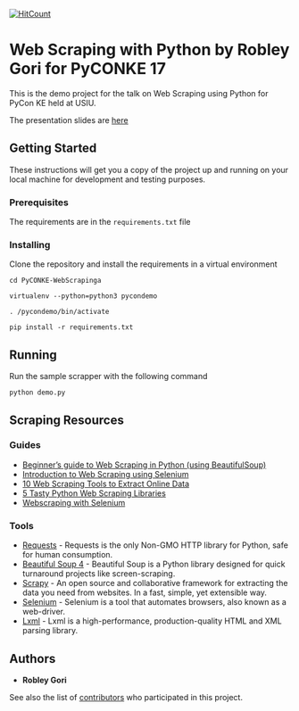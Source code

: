 [![HitCount](http://hits.dwyl.io/nairobley/PyCONKE-WebScraping.svg)](http://hits.dwyl.io/nairobley/PyCONKE-WebScraping)
# Web Scraping with Python by Robley Gori for PyCONKE 17

This is the demo project for the talk on Web Scraping using Python for PyCon KE held at USIU.

The presentation slides are [here](https://docs.google.com/presentation/d/1CX23t6kTjVhpj75whSckjYPCwG1u8CA3JSQ2YlxGcbM/edit?usp=sharing)

## Getting Started

These instructions will get you a copy of the project up and running on your local machine for development and testing purposes.
### Prerequisites

The requirements are in the `requirements.txt` file


### Installing

Clone the repository and install the requirements in a virtual environment

```
cd PyCONKE-WebScrapinga

virtualenv --python=python3 pycondemo

. /pycondemo/bin/activate

pip install -r requirements.txt
```

## Running

Run the sample scrapper with the following command

```
python demo.py
```


## Scraping Resources
### Guides

* [Beginner’s guide to Web Scraping in Python (using BeautifulSoup)](https://www.analyticsvidhya.com/blog/2015/10/beginner-guide-web-scraping-beautiful-soup-python/)
* [Introduction to Web Scraping using Selenium](https://medium.com/the-andela-way/introduction-to-web-scraping-using-selenium-7ec377a8cf72)
* [10 Web Scraping Tools to Extract Online Data](http://www.hongkiat.com/blog/web-scraping-tools/)
* [5 Tasty Python Web Scraping Libraries](https://elitedatascience.com/python-web-scraping-libraries)
* [Webscraping with Selenium](http://thiagomarzagao.com/2013/11/12/webscraping-with-selenium-part-1/)

### Tools
* [Requests](http://python-requests.org/) - Requests is the only Non-GMO HTTP library for Python, safe for human consumption.
* [Beautiful Soup 4](https://www.crummy.com/software/BeautifulSoup/) - Beautiful Soup is a Python library designed for quick turnaround projects like screen-scraping.
* [Scrapy](https://scrapy.org/) - An open source and collaborative framework for extracting the data you need from websites. In a fast, simple, yet extensible way.
* [Selenium](http://selenium-python.readthedocs.io/) - Selenium is a tool that automates browsers, also known as a web-driver.
* [Lxml](http://lxml.de/) - Lxml is a high-performance, production-quality HTML and XML parsing library.



## Authors

* **Robley Gori**

See also the list of [contributors](https://github.com/your/project/contributors) who participated in this project.
